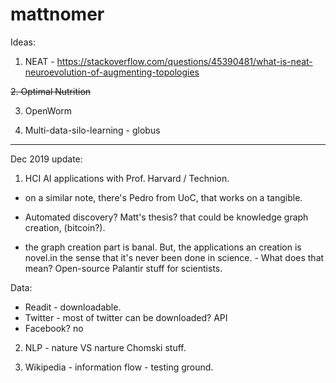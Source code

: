 # mattnomer

Ideas:
1. NEAT - https://stackoverflow.com/questions/45390481/what-is-neat-neuroevolution-of-augmenting-topologies


<strike>2. Optimal Nutrition</strike>


3. OpenWorm


4. Multi-data-silo-learning - globus 

---------------------------------------------------------------------------------------------------------


Dec 2019 update:

1. HCI AI applications with Prof. Harvard / Technion.
 - on a similar note, there's Pedro from UoC, that works on a tangible.
 - Automated discovery? Matt's thesis?  that could be knowledge graph creation, (bitcoin?).
 
 - the graph creation part is banal. But, the applications an creation is novel.in the sense that it's never been done in science. - What does that mean? Open-source Palantir stuff for scientists. 
 
 Data: 
 - Readit - downloadable.
 - Twitter - most of twitter can be downloaded? API
 - Facebook? no
 
2. NLP - nature VS narture Chomski stuff.

3. Wikipedia - information flow - testing ground.
